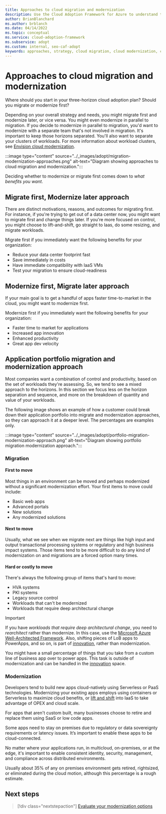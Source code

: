 ```yaml
---
title: Approaches to cloud migration and modernization
description: Use the Cloud Adoption Framework for Azure to understand the various approaches to migrate and modernize in your cloud adoption journey.
author: BrianBlanchard
ms.author: brblanch
ms.date: 04/14/2022
ms.topic: conceptual
ms.service: cloud-adoption-framework
ms.subservice: adopt
ms.custom: internal, seo-caf-adopt
keywords: approaches, strategy, cloud migration, cloud modernization, cloud adoption framework
---
```

# Approaches to cloud migration and modernization

Where should you start in your three-horizon cloud adoption plan? Should you migrate or modernize first?

Depending on your overall strategy and needs, you might migrate first and modernize later, or vice versa. You might even modernize in parallel to migration. If you decide to modernize in parallel to migration, you'd want to modernize with a separate team that's not involved in migration. It's important to keep those horizons separated. You'll also want to separate your clusters of workloads. For more information about workload clusters, see [Envision cloud modernization](../modernize/envision-cloud-modernization.md#step-3-define--track-clusters-of-workloads-based-on-the-motivation).

:::image type="content" source="../_images/adopt/migration-modernization-approaches.png" alt-text="Diagram showing approaches to cloud migration and modernization.":::

Deciding whether to modernize or migrate first comes down to *what benefits you want*.

## Migrate first, Modernize later approach

There are distinct motivations, reasons, and outcomes for migrating first. For instance, if you're trying to get out of a data center now, you might want to migrate first and change things later. If you're more focused on control, you might choose to lift-and-shift, go straight to Iaas, do some resizing, and migrate workloads.

Migrate first if you immediately want the following benefits for your organization:

- Reduce your data center footprint fast
- Save immediately in costs
- Have immediate compatibility with IaaS VMs
- Test your migration to ensure cloud-readiness

## Modernize first, Migrate later approach

If your main goal is to get a handful of apps faster time-to-market in the cloud, you might want to modernize first.

Modernize first if you immediately want the following benefits for your organization:

- Faster time to market for applications
- Increased app innovation
- Enhanced productivity
- Great app dev velocity

## Application portfolio migration and modernization approach

Most companies want a combination of control and productivity, based on the set of workloads they're assessing. So, we tend to see a mixed approach to the horizons. In this section we focus less on the horizon separation and sequence, and more on the breakdown of quantity and value of your workloads.

The following image shows an example of how a customer could break down their application portfolio into migrate and modernization approaches, so they can approach it at a deeper level. The percentages are examples only.

:::image type="content" source="../_images/adopt/portfolio-migration-modernization-approach.png" alt-text="Diagram showing portfolio migration modernization approach.":::

### Migration

#### First to move

Most things in an environment can be moved and perhaps modernized without a significant modernization effort. Your first items to move could include:

- Basic web apps
- Advanced portals
- New solutions
- Any modernized solutions

#### Next to move

Usually, what we see when we migrate next are things like high input and output transactional processing systems or regulatory and high business impact systems. Those items tend to be more difficult to do any kind of modernization on and migrations are a forced option many times.

#### Hard or costly to move

There's always the following group of items that's hard to move:

- HVA systems
- PKI systems
- Legacy source control
- Workloads that can't be modernized
- Workloads that require deep architectural change

> [!IMPORTANT]
> If you have *workloads that require deep architectural change*, you need to *rearchitect* rather than modernize. In this case, use the [Microsoft Azure Well-Architected Framework](/azure/architecture/framework/). Also, shifting pieces of LoB apps to PowerApps, and so on, is part of [innovation](../innovate/index.md), rather than modernization.

You might have a small percentage of things that you take from a custom line of business app over to power apps. This task is outside of modernization and can be handled in the [innovation](../innovate/index.md) space.

### Modernization

Developers tend to build new apps cloud-natively using Serverless or PaaS technologies. Modernizing your existing apps employs using containers or Serverless to maximize cloud benefits, or [lift and shift](/virtualization/windowscontainers/quick-start/lift-shift-to-containers) into IaaS to take advantage of OPEX and cloud scale.

For apps that aren't custom built, many businesses choose to retire and replace them using SaaS or low code apps.

Some apps need to stay on premises due to regulatory or data sovereignty requirements or latency issues. It’s important to enable these apps to be cloud-connected.

No matter where your applications run, in multicloud, on-premises, or at the edge, it's important to enable consistent identity, security, management, and compliance across distributed environments.

Usually about 35% of any on premises environment gets retired, rightsized, or eliminated during the cloud motion, although this percentage is a rough estimate.

## Next steps

> [!div class="nextstepaction"]
> [Evaluate your modernization options](../modernize/evaluate-modernization-options.md)
